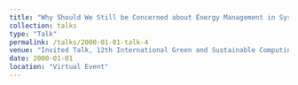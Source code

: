 ```yaml
---
title: "Why Should We Still be Concerned about Energy Management in System Software?}"
collection: talks
type: "Talk"
permalink: /talks/2000-01-01-talk-4
venue: "Invited Talk, 12th International Green and Sustainable Computing Conference, Virtual Event, October 2021"
date: 2000-01-01
location: "Virtual Event"
---
```


